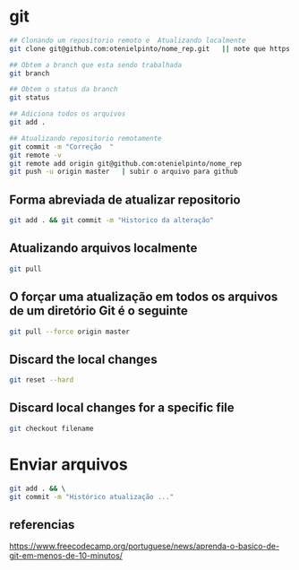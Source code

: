 # git 
```sh
## Clonando um repositorio remoto e  Atualizando localmente 
git clone git@github.com:otenielpinto/nome_rep.git   || note que https: somente qdo. copiar direto pelo navegador

## Obtem a branch que esta sendo trabalhada
git branch

## Obtem o status da branch
git status 

## Adiciona todos os arquivos 
git add . 

## Atualizando repositorio remotamente 
git commit -m "Correção  "
git remote -v 
git remote add origin git@github.com:otenielpinto/nome_rep
git push -u origin master   | subir o arquivo para github 
```
## Forma abreviada de atualizar repositorio
```sh
git add . && git commit -m "Historico da alteração"
```
## Atualizando arquivos localmente
```sh
git pull  
```
## O forçar uma atualização em todos os arquivos de um diretório Git é o seguinte
```sh
git pull --force origin master
```
## Discard the local changes
```sh
git reset --hard
```
## Discard local changes for a specific file 
```sh
git checkout filename
```

# Enviar arquivos 
```sh
git add . && \ 
git commit -m "Histórico atualização ..."
```

## referencias 
https://www.freecodecamp.org/portuguese/news/aprenda-o-basico-de-git-em-menos-de-10-minutos/